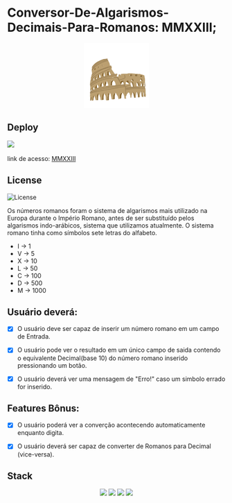 # Conversor-De-Algarismos-Decimais-Para-Romanos: MMXXIII;

<div align='center'>
    <img src='/assets/coliseu.png' width='150px' height='150px'>
</div>

## Deploy
<img src='https://img.shields.io/badge/Netlify-00C7B7?style=for-the-badge&logo=netlify&logoColor=white'></img>
<p>link de acesso: <a href='https://mmxxiii-conversor-de-algarismos-roman.netlify.app/' target='_blank'>MMXXIII</a> </p>

## License 
![License](https://img.shields.io/github/license/Bruno-rasq/Conversor-De-Algarismos-Decimais-Para-Romanos.svg)

Os números romanos foram o sistema de algarismos mais utilizado na Europa durante o Império Romano, antes de ser substituído pelos algarismos indo-arábicos, sistema que utilizamos atualmente. O sistema romano tinha como símbolos sete letras do alfabeto.

- I -> 1
- V -> 5
- X -> 10
- L -> 50
- C -> 100
- D -> 500
- M -> 1000

## Usuário deverá:

- [x] O usuário deve ser capaz de inserir um número romano em um campo de Entrada.
- [x] O usuário pode ver o resultado em um único campo de saida contendo o equivalente Decimal(base 10)
        do número romano inserido pressionando um botão.
- [x] O usuário deverá ver uma mensagem de "Erro!" caso um simbolo errado for inserido.


## Features Bônus:

- [x] O usuário poderá ver a converção acontecendo automaticamente enquanto digita.
- [x] O usuário deverá ser capaz de converter de Romanos para Decimal (vice-versa).


## Stack

<div align='center'>
    <img src='https://img.shields.io/badge/JavaScript-F7DF1E?style=for-the-badge&logo=javascript&logoColor=black'></img>
    <img src='https://img.shields.io/badge/HTML5-E34F26?style=for-the-badge&logo=html5&logoColor=white'></img>
    <img src='https://img.shields.io/badge/Sass-CC6699?style=for-the-badge&logo=sass&logoColor=white'></img>
    <img src='https://img.shields.io/badge/CSS3-1572B6?style=for-the-badge&logo=css3&logoColor=white'></img>
</div>
